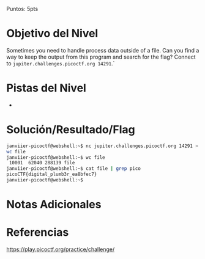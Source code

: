 Puntos: 5pts
# Objetivo del Nivel

Sometimes you need to handle process data outside of a file. Can you find a way to keep the output from this program and search for the flag? Connect to `jupiter.challenges.picoctf.org 14291`.`
# Pistas del Nivel
- 
# Solución/Resultado/Flag

```bash
janviier-picoctf@webshell:~$ nc jupiter.challenges.picoctf.org 14291 > file
wc file
janviier-picoctf@webshell:~$ wc file
 10001  62040 288139 file
janviier-picoctf@webshell:~$ cat file | grep pico
picoCTF{digital_plumb3r_ea8bfec7}
janviier-picoctf@webshell:~$ 

```
# Notas Adicionales
# Referencias

https://play.picoctf.org/practice/challenge/